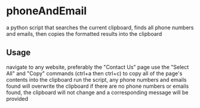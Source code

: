# phoneAndEmail

a python script that searches the current clipboard, finds all phone numbers and emails, then copies the formatted results into the clipboard

## Usage

navigate to any website, preferably the "Contact Us" page
use the "Select All" and "Copy" commands (ctrl+a then ctrl+c) to copy all of the page's contents into the clipboard
run the script, any phone numbers and emails found will overwrite the clipboard
if there are no phone numbers or emails found, the clipboard will not change and a corresponding message will be provided
